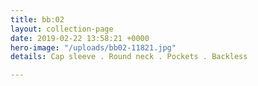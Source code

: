 ```yaml
---
title: bb:02
layout: collection-page
date: 2019-02-22 13:58:21 +0000
hero-image: "/uploads/bb02-11821.jpg"
details: Cap sleeve . Round neck . Pockets . Backless

---
```


